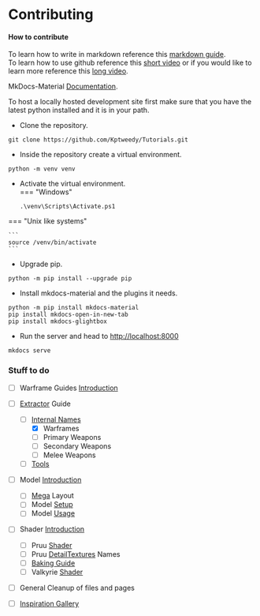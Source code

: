 # Contributing

#### How to contribute  

To learn how to write in markdown reference this [markdown guide](https://www.markdownguide.org/basic-syntax).  
To learn how to use github reference this [short video](https://www.youtube.com/watch?v=iv8rSLsi1xo) or if you would like to learn more reference this [long video](https://www.youtube.com/watch?v=tRZGeaHPoaw).  

MkDocs-Material [Documentation](https://squidfunk.github.io/mkdocs-material/).  

To host a locally hosted development site first make sure that you have the latest python installed and it is in your path.

 
  - Clone the repository.  
```
git clone https://github.com/Kptweedy/Tutorials.git
```  

- Inside the repository create a virtual environment.  
```
python -m venv venv
```  

- Activate the virtual environment.   
=== "Windows"
	  
	 ```
	 .\venv\Scripts\Activate.ps1
	 ```  
=== "Unix like systems" 
	
	```
	source /venv/bin/activate
	```  


- Upgrade pip.  
```
python -m pip install --upgrade pip
```  

- Install mkdocs-material and the plugins it needs.  
```
python -m pip install mkdocs-material
pip install mkdocs-open-in-new-tab
pip install mkdocs-glightbox
```  

- Run the server and head to [http://localhost:8000](http://localhost:8000)
```
mkdocs serve
```  


### Stuff to do

- [ ] Warframe Guides [Introduction](wf-guides/index.md)
- [ ] [Extractor](wf-guides/extractor/index.md) Guide
	* [ ] [Internal Names](wf-guides/extractor/file-list.md)
		* [x] Warframes 
		* [ ] Primary Weapons 
		* [ ] Secondary Weapons 
		* [ ] Melee Weapons 
	* [ ] [Tools](wf-guides/extractor/tools.md) 
- [ ] Model [Introduction](wf-guides/models/index.md)
	* [ ] [Mega](wf-guides/models/mega.md) Layout
	* [ ] Model [Setup](wf-guides/models/model-setup.md) 
	* [ ] Model [Usage](wf-guides/models/model-usage.md)
- [ ] Shader [Introduction](wf-guides/shaders/index.md)
	* [ ] Pruu [Shader](wf-guides/shaders/pruu/index.md)
	* [ ] Pruu [DetailTextures](wf-guides/shaders/pruu/details.md)  Names 
	* [ ] [Baking Guide](wf-guides/shaders/baking.md)
	* [ ] Valkyrie [Shader](wf-guides/shaders/valk-shader.md)
- [ ] General Cleanup of files and pages 

- [ ] [Inspiration Gallery](inspiration-gallery/index.md)
